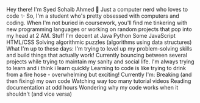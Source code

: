 Hey there! I'm Syed Sohaib Ahmed 👋
Just a computer nerd who loves to code ✨
So, I'm a student who's pretty obsessed with computers and coding. When I'm not buried in coursework, you'll find me tinkering with new programming languages or working on random projects that pop into my head at 2 AM.
Stuff I'm decent at
Java 
Python 
Some JavaScript
HTML/CSS 
Solving algorithmic puzzles (algorithms using data structures)
What I'm up to these days:
I'm trying to level up my problem-solving skills and build things that actually work! Currently bouncing between several projects while trying to maintain my sanity and social life.
I'm always trying to learn and i think i learn quickly
Learning to code is like trying to drink from a fire hose - overwhelming but exciting! Currently I'm:
Breaking (and then fixing) my own code
Watching way too many tutorial videos
Reading documentation at odd hours
Wondering why my code works when it shouldn't (and vice versa)
